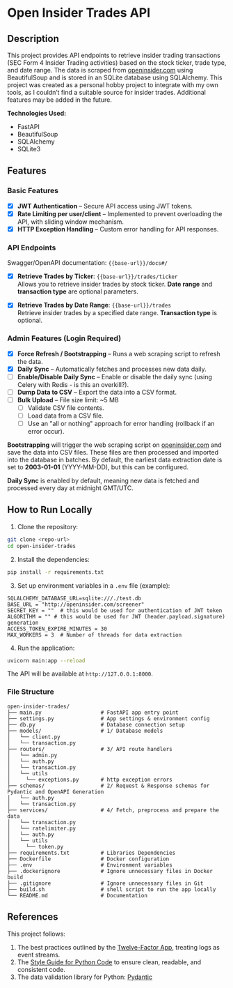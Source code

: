 # Open Insider Trades API

## Description
This project provides API endpoints to retrieve insider trading transactions (SEC Form 4 Insider Trading activities) based on the stock ticker, trade type, and date range. The data is scraped from [openinsider.com](http://openinsider.com) using BeautifulSoup and is stored in an SQLite database using SQLAlchemy. This project was created as a personal hobby project to integrate with my own tools, as I couldn’t find a suitable source for insider trades. Additional features may be added in the future.

**Technologies Used:**
- FastAPI
- BeautifulSoup
- SQLAlchemy
- SQLite3

## Features

### Basic Features
- [X] **JWT Authentication** – Secure API access using JWT tokens.
- [X] **Rate Limiting per user/client** – Implemented to prevent overloading the API, with sliding window mechanism. 
- [X] **HTTP Exception Handling** – Custom error handling for API responses.

### API Endpoints
Swagger/OpenAPI documentation: `{{base-url}}/docs#/`

- [X] **Retrieve Trades by Ticker**: `{{base-url}}/trades/ticker`  
  Allows you to retrieve insider trades by stock ticker. **Date range** and **transaction type** are optional parameters.

- [X] **Retrieve Trades by Date Range**: `{{base-url}}/trades`  
  Retrieve insider trades by a specified date range. **Transaction type** is optional.

### Admin Features (Login Required)
- [X] **Force Refresh / Bootstrapping** – Runs a web scraping script to refresh the data.
- [X] **Daily Sync** – Automatically fetches and processes new data daily.
- [ ] **Enable/Disable Daily Sync** – Enable or disable the daily sync (using Celery with Redis - is this an overkill?).
- [ ] **Dump Data to CSV** – Export the data into a CSV format.
- [ ] **Bulk Upload** – File size limit: ~5 MB 
  - [ ] Validate CSV file contents.
  - [ ] Load data from a CSV file.
  - [ ] Use an "all or nothing" approach for error handling (rollback if an error occur).

**Bootstrapping** will trigger the web scraping script on [openinsider.com](http://openinsider.com) and save the data into CSV files. These files are then processed and imported into the database in batches. By default, the earliest data extraction date is set to **2003-01-01** (YYYY-MM-DD), but this can be configured.

**Daily Sync** is enabled by default, meaning new data is fetched and processed every day at midnight GMT/UTC.

## How to Run Locally

1. Clone the repository:
  ```bash
  git clone <repo-url>
  cd open-insider-trades
  ```
2. Install the dependencies:
  ```bash
  pip install -r requirements.txt
  ```
3. Set up environment variables in a `.env` file (example):
  ```
  SQLALCHEMY_DATABASE_URL=sqlite:///./test.db
  BASE_URL = "http://openinsider.com/screener"
  SECRET_KEY = ""  # this would be used for authentication of JWT token
  ALGORITHM = "" # this would be used for JWT (header.payload.signature) generation
  ACCESS_TOKEN_EXPIRE_MINUTES = 30
  MAX_WORKERS = 3  # Number of threads for data extraction
  ```
4. Run the application:
  ```bash
  uvicorn main:app --reload
  ```

The API will be available at `http://127.0.0.1:8000`.

### File Structure
```
open-insider-trades/     
├── main.py                   # FastAPI app entry point 
├── settings.py               # App settings & environment config
├── db.py                     # Database connection setup
├── models/                   # 1/ Database models      
│   └── client.py    
│   └── transaction.py        
├── routers/                  # 3/ API route handlers       
│   └── admin.py  
│   └── auth.py 
│   └── transaction.py    
│   └── utils 
│     └── exceptions.py       # http exception errors  
├── schemas/                  # 2/ Request & Response schemas for Pydantic and OpenAPI Generation  
│   └── auth.py         
│   └── transaction.py       
├── services/                 # 4/ Fetch, preprocess and prepare the data       
│   └── transaction.py   
│   └── ratelimiter.py     
│   └── auth.py       
│   └── utils 
│     └── token.py 
├── requirements.txt          # Libraries Dependencies
├── Dockerfile                # Docker configuration
├── .env                      # Environment variables
├── .dockerignore             # Ignore unnecessary files in Docker build
├── .gitignore                # Ignore unnecessary files in Git
├── build.sh                  # shell script to run the app locally
└── README.md                 # Documentation
```

## References
This project follows:
1. The best practices outlined by the [Twelve-Factor App](https://12factor.net), treating logs as event streams.
2. The [Style Guide for Python Code](https://peps.python.org/pep-0008/) to ensure clean, readable, and consistent code.
3. The data validation library for Python: [Pydantic](https://docs.pydantic.dev/latest/)
